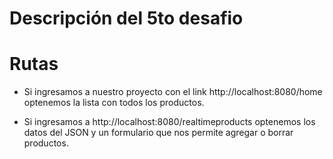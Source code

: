 # Descripción del 5to desafio

# Rutas 

* Si ingresamos a nuestro proyecto con el link http://localhost:8080/home optenemos la lista con todos los productos. 


* Si ingresamos a http://localhost:8080/realtimeproducts optenemos los datos del JSON y un formulario que nos permite agregar o borrar productos. 